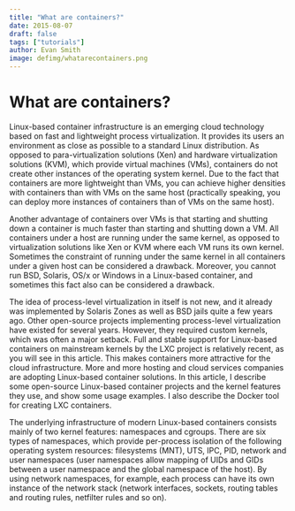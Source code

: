 ```yaml
---
title: "What are containers?"
date: 2015-08-07
draft: false
tags: ["tutorials"]
author: Evan Smith
image: defimg/whatarecontainers.png
---
```


# What are containers?

Linux-based container infrastructure is an emerging cloud technology based on fast and lightweight process virtualization. It provides its users an environment as close as possible to a standard Linux distribution. As opposed to para-virtualization solutions \(Xen\) and hardware virtualization solutions \(KVM\), which provide virtual machines \(VMs\), containers do not create other instances of the operating system kernel. Due to the fact that containers are more lightweight than VMs, you can achieve higher densities with containers than with VMs on the same host \(practically speaking, you can deploy more instances of containers than of VMs on the same host\).

Another advantage of containers over VMs is that starting and shutting down a container is much faster than starting and shutting down a VM. All containers under a host are running under the same kernel, as opposed to virtualization solutions like Xen or KVM where each VM runs its own kernel. Sometimes the constraint of running under the same kernel in all containers under a given host can be considered a drawback. Moreover, you cannot run BSD, Solaris, OS/x or Windows in a Linux-based container, and sometimes this fact also can be considered a drawback.

The idea of process-level virtualization in itself is not new, and it already was implemented by Solaris Zones as well as BSD jails quite a few years ago. Other open-source projects implementing process-level virtualization have existed for several years. However, they required custom kernels, which was often a major setback. Full and stable support for Linux-based containers on mainstream kernels by the LXC project is relatively recent, as you will see in this article. This makes containers more attractive for the cloud infrastructure. More and more hosting and cloud services companies are adopting Linux-based container solutions. In this article, I describe some open-source Linux-based container projects and the kernel features they use, and show some usage examples. I also describe the Docker tool for creating LXC containers.

The underlying infrastructure of modern Linux-based containers consists mainly of two kernel features: namespaces and cgroups. There are six types of namespaces, which provide per-process isolation of the following operating system resources: filesystems \(MNT\), UTS, IPC, PID, network and user namespaces \(user namespaces allow mapping of UIDs and GIDs between a user namespace and the global namespace of the host\). By using network namespaces, for example, each process can have its own instance of the network stack \(network interfaces, sockets, routing tables and routing rules, netfilter rules and so on\).